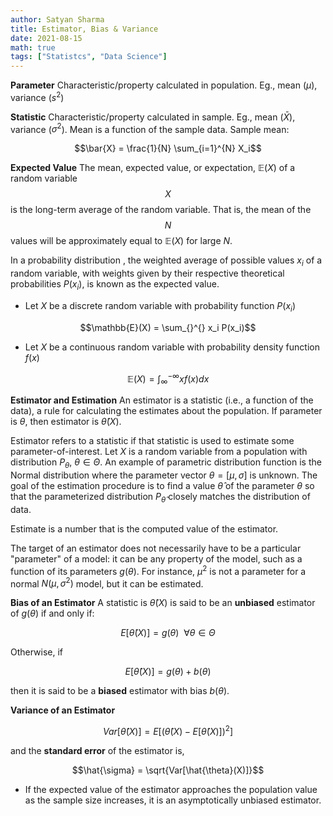```yaml
---
author: Satyan Sharma
title: Estimator, Bias & Variance
date: 2021-08-15
math: true
tags: ["Statistcs", "Data Science"]
---
```

**Parameter** Characteristic/property calculated in population. Eg., mean ($\mu$), variance ($s^2$)

**Statistic** Characteristic/property calculated in sample. Eg., mean ($\bar{X}$), variance ($\sigma^2$). 
Mean is a function of the sample data. Sample mean:

 $$\bar{X} =  \frac{1}{N} \sum_{i=1}^{N} X_i$$


**Expected Value**
The mean, expected value, or expectation, $\mathbb{E}(X)$ of a random variable $$X$$ is the long-term average of the random variable.
That is, the mean of the $$N$$ values will be approximately equal to $\mathbb{E}(X)$ for large $N$.


In a probability distribution , the weighted average of possible values $x_i$ of a random variable, with weights given by their respective theoretical probabilities $P(x_i)$, is known as the expected value.

- Let $X$ be a discrete random variable with probability function $P(x_i)$

$$\mathbb{E}(X) = \sum_{}^{} x_i P(x_i)$$


- Let $X$ be a continuous random variable with probability density function $f(x)$

$$\mathbb{E}(X) = \int_{\infty }^{-\infty } xf(x)dx $$


**Estimator and Estimation** 
An estimator is a statistic (i.e., a function of the data), a rule for calculating the estimates about the population. If parameter is $\theta$, then estimator is $\hat{\theta}(X)$.

Estimator refers to a statistic if that statistic is used to estimate some parameter-of-interest.
Let $X$ is a random variable from a population with distribution $P_\theta$, $\theta \in \Theta$. An example of parametric distribution function is the Normal distribution where the parameter vector $\theta = [\mu, \sigma]$ is unknown. The goal of the estimation procedure is to find a value $\hat{\theta}$ of the parameter $\theta$ so that the parameterized distribution $P_\hat{\theta}$ closely matches the distribution of data.


Estimate is a number that is the computed value of the estimator. 

The target of an estimator does not necessarily have to be a particular "parameter" of a model: it can be any property of the model, such as a function of its parameters $g(\theta)$. For instance, $\mu^2$ is not a parameter for a normal $N(\mu, \sigma^2)$ model, but it can be estimated. 

**Bias of an Estimator**
A statistic is $\hat{\theta}(X)$ is said to be an **unbiased** estimator of $g(\theta)$ if and only if:

$$E[\hat{\theta}(X)] = g(\theta) \ \  \forall \theta \in \Theta $$ 


Otherwise, if 

$$E[\hat{\theta}(X)] = g(\theta)  + b(\theta) $$ 

then it is said to be a **biased** estimator with bias $b(\theta)$.

**Variance of an Estimator**


$$Var[\hat{\theta}(X)] = E[(\hat{\theta}(X) - E[\hat{\theta}(X)])^2 ] $$

and the **standard error** of the estimator is, 

$$\hat{\sigma} = \sqrt{Var[\hat{\theta}(X)]}$$

- If the expected value of the estimator approaches the population value as the sample size increases, it is an asymptotically unbiased estimator.



 
